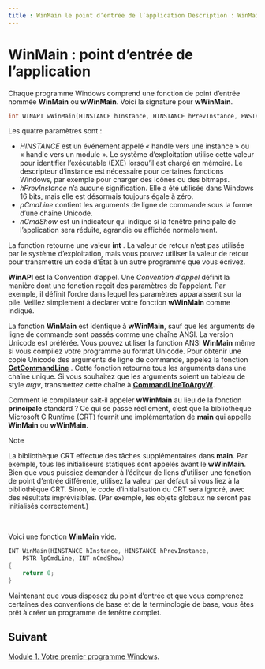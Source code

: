 ```yaml
---
title : WinMain le point d’entrée de l’application Description : WinMain : the application point Entry ms. AssetID : 389da5d4-d0f9-4339-BE6C-0f4fecc59316 ms. topic : article ms. Date : 05/31/2018
---
```


# <a name="winmain-the-application-entry-point"></a>WinMain : point d’entrée de l’application

Chaque programme Windows comprend une fonction de point d’entrée nommée **WinMain** ou **wWinMain**. Voici la signature pour **wWinMain**.


```C++
int WINAPI wWinMain(HINSTANCE hInstance, HINSTANCE hPrevInstance, PWSTR pCmdLine, int nCmdShow);
```



Les quatre paramètres sont :

-   *HINSTANCE* est un événement appelé « handle vers une instance » ou « handle vers un module ». Le système d’exploitation utilise cette valeur pour identifier l’exécutable (EXE) lorsqu’il est chargé en mémoire. Le descripteur d’instance est nécessaire pour certaines fonctions Windows, par exemple pour charger des icônes ou des bitmaps.
-   *hPrevInstance* n’a aucune signification. Elle a été utilisée dans Windows 16 bits, mais elle est désormais toujours égale à zéro.
-   *pCmdLine* contient les arguments de ligne de commande sous la forme d’une chaîne Unicode.
-   *nCmdShow* est un indicateur qui indique si la fenêtre principale de l’application sera réduite, agrandie ou affichée normalement.

La fonction retourne une valeur **int** . La valeur de retour n’est pas utilisée par le système d’exploitation, mais vous pouvez utiliser la valeur de retour pour transmettre un code d’État à un autre programme que vous écrivez.

**WinAPI** est la Convention d’appel. Une *Convention d’appel* définit la manière dont une fonction reçoit des paramètres de l’appelant. Par exemple, il définit l’ordre dans lequel les paramètres apparaissent sur la pile. Veillez simplement à déclarer votre fonction **wWinMain** comme indiqué.

La fonction **WinMain** est identique à **wWinMain**, sauf que les arguments de ligne de commande sont passés comme une chaîne ANSI. La version Unicode est préférée. Vous pouvez utiliser la fonction ANSI **WinMain** même si vous compilez votre programme au format Unicode. Pour obtenir une copie Unicode des arguments de ligne de commande, appelez la fonction [**GetCommandLine**](/windows/desktop/api/processenv/nf-processenv-getcommandlinea) . Cette fonction retourne tous les arguments dans une chaîne unique. Si vous souhaitez que les arguments soient un tableau de style *argv*, transmettez cette chaîne à [**CommandLineToArgvW**](/windows/desktop/api/shellapi/nf-shellapi-commandlinetoargvw).

Comment le compilateur sait-il appeler **wWinMain** au lieu de la fonction **principale** standard ? Ce qui se passe réellement, c’est que la bibliothèque Microsoft C Runtime (CRT) fournit une implémentation de **main** qui appelle **WinMain** ou **wWinMain**.

> [!Note]  
> La bibliothèque CRT effectue des tâches supplémentaires dans **main**. Par exemple, tous les initialiseurs statiques sont appelés avant le **wWinMain**. Bien que vous puissiez demander à l’éditeur de liens d’utiliser une fonction de point d’entrée différente, utilisez la valeur par défaut si vous liez à la bibliothèque CRT. Sinon, le code d’initialisation du CRT sera ignoré, avec des résultats imprévisibles. (Par exemple, les objets globaux ne seront pas initialisés correctement.)

 

Voici une fonction **WinMain** vide.


```C++
INT WinMain(HINSTANCE hInstance, HINSTANCE hPrevInstance,
    PSTR lpCmdLine, INT nCmdShow)
{
    return 0;
}
```



Maintenant que vous disposez du point d’entrée et que vous comprenez certaines des conventions de base et de la terminologie de base, vous êtes prêt à créer un programme de fenêtre complet.

## <a name="next"></a>Suivant

[Module 1. Votre premier programme Windows](your-first-windows-program.md).

 

 
